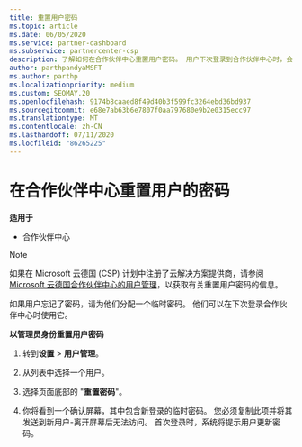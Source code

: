 ```yaml
---
title: 重置用户密码
ms.topic: article
ms.date: 06/05/2020
ms.service: partner-dashboard
ms.subservice: partnercenter-csp
description: 了解如何在合作伙伴中心重置用户密码。 用户下次登录到合作伙伴中心时，会收到一个临时密码。
author: parthpandyaMSFT
ms.author: parthp
ms.localizationpriority: medium
ms.custom: SEOMAY.20
ms.openlocfilehash: 9174b8caaed8f49d40b3f599fc3264ebd36bd937
ms.sourcegitcommit: e68e7ab63b6e7807f0aa797680e9b2e0315ecc97
ms.translationtype: MT
ms.contentlocale: zh-CN
ms.lasthandoff: 07/11/2020
ms.locfileid: "86265225"
---
```

# <a name="reset-a-users-password-in-partner-center"></a>在合作伙伴中心重置用户的密码

**适用于**

- 合作伙伴中心

> [!NOTE]  
> 如果在 Microsoft 云德国 (CSP) 计划中注册了云解决方案提供商，请参阅[Microsoft 云德国合作伙伴中心的用户管理](user-management-in-partner-center-for-microsoft-cloud-germany.md)，以获取有关重置用户密码的信息。

如果用户忘记了密码，请为他们分配一个临时密码。 他们可以在下次登录合作伙伴中心时使用它。

**以管理员身份重置用户密码**

1. 转到**设置** &gt; **用户管理**。

2. 从列表中选择一个用户。

3. 选择页面底部的 "**重置密码**"。

4. 你将看到一个确认屏幕，其中包含新登录的临时密码。 您必须复制此项并将其发送到新用户-离开屏幕后无法访问。 首次登录时，系统将提示用户更新密码。

